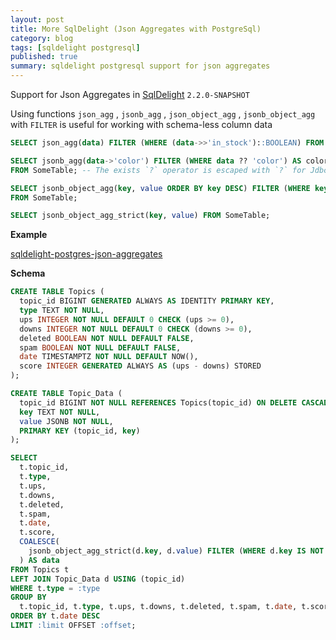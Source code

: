 ```yaml
---
layout: post
title: More SqlDelight (Json Aggregates with PostgreSql)
category: blog
tags: [sqldelight postgresql] 
published: true
summary: sqldelight postgresql support for json aggregates 
---
```


Support for Json Aggregates in [SqlDelight](https://github.com/sqldelight/sqldelight/pull/5957) `2.2.0-SNAPSHOT`

Using functions `json_agg` , `jsonb_agg` , `json_object_agg` , `jsonb_object_agg` with `FILTER` is useful for working with schema-less column data

```sql
SELECT json_agg(data) FILTER (WHERE (data->>'in_stock')::BOOLEAN) FROM SomeTable;

SELECT jsonb_agg(data->'color') FILTER (WHERE data ?? 'color') AS colors
FROM SomeTable; -- The exists `?` operator is escaped with `?` for Jdbc

SELECT jsonb_object_agg(key, value ORDER BY key DESC) FILTER (WHERE key IS NOT NULL)
FROM SomeTable;

SELECT jsonb_object_agg_strict(key, value) FROM SomeTable;
```

**Example**

[sqldelight-postgres-json-aggregates](https://github.com/griffio/sqldelight-postgres-json-aggregates)

**Schema**

```sql
CREATE TABLE Topics (
  topic_id BIGINT GENERATED ALWAYS AS IDENTITY PRIMARY KEY,
  type TEXT NOT NULL,
  ups INTEGER NOT NULL DEFAULT 0 CHECK (ups >= 0),
  downs INTEGER NOT NULL DEFAULT 0 CHECK (downs >= 0),
  deleted BOOLEAN NOT NULL DEFAULT FALSE,
  spam BOOLEAN NOT NULL DEFAULT FALSE,
  date TIMESTAMPTZ NOT NULL DEFAULT NOW(),
  score INTEGER GENERATED ALWAYS AS (ups - downs) STORED
);

CREATE TABLE Topic_Data (
  topic_id BIGINT NOT NULL REFERENCES Topics(topic_id) ON DELETE CASCADE,
  key TEXT NOT NULL,
  value JSONB NOT NULL,
  PRIMARY KEY (topic_id, key)
);
```

```sql
SELECT
  t.topic_id,
  t.type,
  t.ups,
  t.downs,
  t.deleted,
  t.spam,
  t.date,
  t.score,
  COALESCE(
    jsonb_object_agg_strict(d.key, d.value) FILTER (WHERE d.key IS NOT NULL), '{}'::JSONB
  ) AS data
FROM Topics t
LEFT JOIN Topic_Data d USING (topic_id)
WHERE t.type = :type
GROUP BY
  t.topic_id, t.type, t.ups, t.downs, t.deleted, t.spam, t.date, t.score
ORDER BY t.date DESC
LIMIT :limit OFFSET :offset;
```
